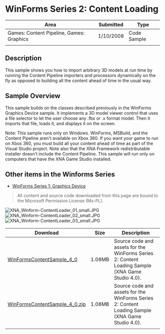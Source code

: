 # WinForms Series 2: Content Loading

|Area|Submitted|Type|
|-|-|-|
Games: Content Pipeline, Games: Graphics|1/10/2008|Code Sample
||||

## Description

This sample shows you how to import arbitrary 3D models at run time by running the Content Pipeline importers and processors dynamically on the fly as opposed to building all the content ahead of time in the usual way.

## Sample Overview

This sample builds on the classes described previously in the WinForms Graphics Device sample. It implements a 3D model viewer control that uses a file selector to let the user choose any .fbx or .x format model. Then it imports that file, loads it, and displays it on the screen.

Note: This sample runs only on Windows. WinForms, MSBuild, and the Content Pipeline aren't available on Xbox 360. If you want your game to run on Xbox 360, you must build all your content ahead of time as part of the Visual Studio project. Note also that the XNA Framework redistributable installer doesn't include the Content Pipeline. This sample will run only on computers that have the XNA Game Studio installed.

## Other items in the Winforms Series

* [WinForms Series 1: Graphics Device](https://github.com/simondarksidej/XNAGameStudio/wiki/WinForms_Series_1_Graphics_Device)

> All content and source code downloaded from this page are bound to the Microsoft Permissive License (Ms-PL).

![XNA_Winform-ContentLoader_01_small.JPG](https://github.com/SimonDarksideJ/XNAGameStudio/raw/archive/Images/XNA_Winform-ContentLoader_01_small.JPG?raw=true)
![XNA_Winform-ContentLoader_02_small.JPG](https://github.com/SimonDarksideJ/XNAGameStudio/raw/archive/Images/XNA_Winform-ContentLoader_02_small.JPG?raw=true)
![XNA_Winform-ContentLoader_03_small.JPG](https://github.com/SimonDarksideJ/XNAGameStudio/raw/archive/Images/XNA_Winform-ContentLoader_03_small.JPG?raw=true)

Download | Size | Description
---|---|---|
[WinFormsContentSample_4_0](https://github.com/simondarksidej/XNAGameStudio/tree/archive/Samples/WinFormsContentSample_4_0) | 1.08MB | Source code and assets for the WinForms Series 2: Content Loading Sample (XNA Game Studio 4.0).
[WinFormsContentSample_4_0.zip](https://github.com/simondarksidej/XNAGameStudioZips/raw/zips/WinFormsContentSample_4_0.zip) | 1.08MB | Source code and assets for the WinForms Series 2: Content Loading Sample (XNA Game Studio 4.0).
||||
